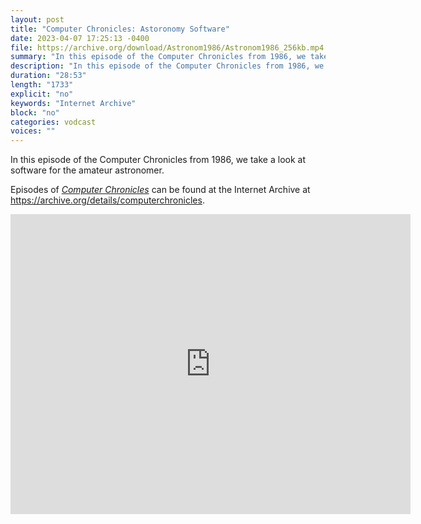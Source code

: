 ```yaml
---
layout: post
title: "Computer Chronicles: Astoronomy Software"
date: 2023-04-07 17:25:13 -0400
file: https://archive.org/download/Astronom1986/Astronom1986_256kb.mp4
summary: "In this episode of the Computer Chronicles from 1986, we take a look at software for the amateur astronomer."
description: "In this episode of the Computer Chronicles from 1986, we take a look at software for the amateur astronomer."
duration: "28:53"
length: "1733"
explicit: "no" 
keywords: "Internet Archive"
block: "no" 
categories: vodcast
voices: ""
---
```


In this episode of the Computer Chronicles from 1986, we take a look at software for the amateur astronomer.

Episodes of [*Computer Chronicles*](https://archive.org/search?query=collection%3A%28computerchronicles%29+AND+mediatype%3A%28movies%29+NOT+%28Subject%3A%28arabic%29+OR+Subject%3A%28spanish%29+OR+Subject%3A%28french%29+OR+title%3A%28Random+Access%29+OR+title%3A%28Buyers+Guide%29+OR+title%3A%28Buying+Guide%29+OR+title%3A%28French%29+OR+title%3A%28Arabic%29+OR+title%3A%28Spanish%29+OR+title%3A%28Kildall%29+OR+title%3A%28EXPO%29+OR+title%3A%28ETRE%29+OR+title%3A%28COMDEX%29+OR+title%3A%28Exhibition%29+OR+title%3A%28CES%29+OR+title%3A%28Awards%29%29&sort=date) can be found at the Internet Archive at <https://archive.org/details/computerchronicles>.

<iframe src="https://archive.org/embed/Astronom1986" width="640" height="480" frameborder="0" webkitallowfullscreen="true" mozallowfullscreen="true" allowfullscreen></iframe>
